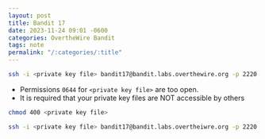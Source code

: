 ```yaml
---
layout: post
title: Bandit 17
date: 2023-11-24 09:01 -0600
categories: OvertheWire Bandit
tags: note
permalink: "/:categories/:title"
---
```



```bash
ssh -i <private key file> bandit17@bandit.labs.overthewire.org -p 2220
```
- Permissions `0644` for `<private key file>` are too open. 
- It is required that your private key files are NOT accessible by others

```bash
chmod 400 <private key file>
```

```bash
ssh -i <private key file> bandit17@bandit.labs.overtheiwre.org -p 2220
```
